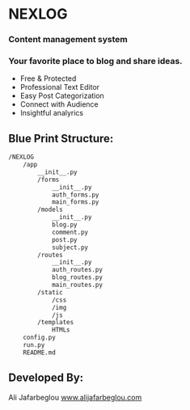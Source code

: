 # NEXLOG
### Content management system
### Your favorite place to blog and share ideas.

- Free & Protected
- Professional Text Editor
- Easy Post Categorization
- Connect with Audience
- Insightful analyrics

## Blue Print Structure:

```bash
/NEXLOG
    /app
        __init__.py
        /forms
            __init__.py
            auth_forms.py
            main_forms.py
        /models
            __init__.py
            blog.py
            comment.py
            post.py
            subject.py
        /routes
            __init__.py
            auth_routes.py
            blog_routes.py
            main_routes.py
        /static
            /css
            /img
            /js
        /templates
            HTMLs
    config.py
    run.py
    README.md
```

## Developed By:
Ali Jafarbeglou
www.alijafarbeglou.com
